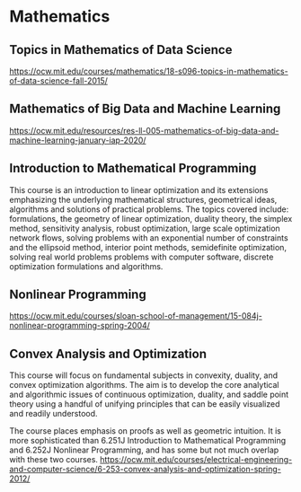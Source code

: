 # Mathematics
## Topics in Mathematics of Data Science
https://ocw.mit.edu/courses/mathematics/18-s096-topics-in-mathematics-of-data-science-fall-2015/
## Mathematics of Big Data and Machine Learning
https://ocw.mit.edu/resources/res-ll-005-mathematics-of-big-data-and-machine-learning-january-iap-2020/
## Introduction to Mathematical Programming
This course is an introduction to linear optimization and its extensions emphasizing the underlying mathematical structures, geometrical ideas, algorithms and solutions of practical problems. The topics covered include: formulations, the geometry of linear optimization, duality theory, the simplex method, sensitivity analysis, robust optimization, large scale optimization network flows, solving problems with an exponential number of constraints and the ellipsoid method, interior point methods, semidefinite optimization, solving real world problems problems with computer software, discrete optimization formulations and algorithms.
## Nonlinear Programming
https://ocw.mit.edu/courses/sloan-school-of-management/15-084j-nonlinear-programming-spring-2004/
## Convex Analysis and Optimization
This course will focus on fundamental subjects in convexity, duality, and convex optimization algorithms. The aim is to develop the core analytical and algorithmic issues of continuous optimization, duality, and saddle point theory using a handful of unifying principles that can be easily visualized and readily understood.

The course places emphasis on proofs as well as geometric intuition. It is more sophisticated than 6.251J Introduction to Mathematical Programming and 6.252J Nonlinear Programming, and has some but not much overlap with these two courses.
https://ocw.mit.edu/courses/electrical-engineering-and-computer-science/6-253-convex-analysis-and-optimization-spring-2012/
